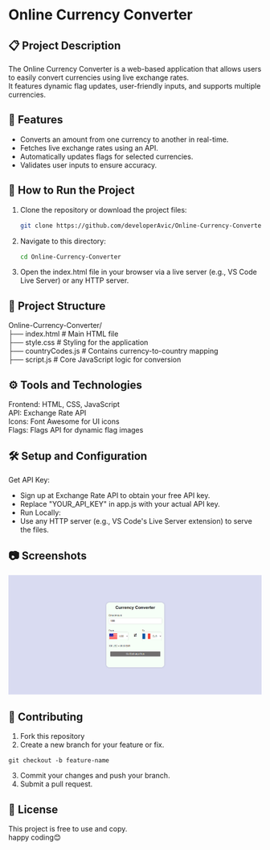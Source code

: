 # Online Currency Converter

## 📋 Project Description

The Online Currency Converter is a web-based application that allows users to easily convert currencies using live exchange rates.<br> It features dynamic flag updates, user-friendly inputs, and supports multiple currencies.

## 🌟 Features

- Converts an amount from one currency to another in real-time.
- Fetches live exchange rates using an API.
- Automatically updates flags for selected currencies.
- Validates user inputs to ensure accuracy.

## 🚀 How to Run the Project

1. Clone the repository or download the project files:
   ```bash
   git clone https://github.com/developerAvic/Online-Currency-Converter.git
   ```
2. Navigate to this directory:
   ```bash
   cd Online-Currency-Converter
   ```
3. Open the index.html file in your browser via a live server (e.g., VS Code Live Server) or any HTTP server.

## 📁 Project Structure
   Online-Currency-Converter/<br>
    ├── index.html # Main HTML file<br>
    ├── style.css # Styling for the application<br>
    ├── countryCodes.js # Contains currency-to-country mapping<br>
    ├── script.js # Core JavaScript logic for conversion<br>

## ⚙️ Tools and Technologies
   Frontend: HTML, CSS, JavaScript<br>
   API: Exchange Rate API<br>
   Icons: Font Awesome for UI icons<br>
   Flags: Flags API for dynamic flag images<br>

## 🛠️ Setup and Configuration
   Get API Key:

   - Sign up at Exchange Rate API to obtain your free API key.
   - Replace "YOUR_API_KEY" in app.js with your actual API key.
   - Run Locally:
   - Use any HTTP server (e.g., VS Code's Live Server extension) to serve the files.

## 📷 Screenshots
   ![could not load image 😥](https://github.com/developerAvic/Online-Currency-Converter/blob/091b5909a58cde49ad2b92860c5b749c3fde3476/Screenshot.png)
   
## 🤝 Contributing
1. Fork this repository
2. Create a new branch for your feature or fix.

```
git checkout -b feature-name
```
    
3. Commit your changes and push your branch.
4. Submit a pull request.


## 📜 License
 This project is free to use and copy.<br>
    happy coding😊
    
